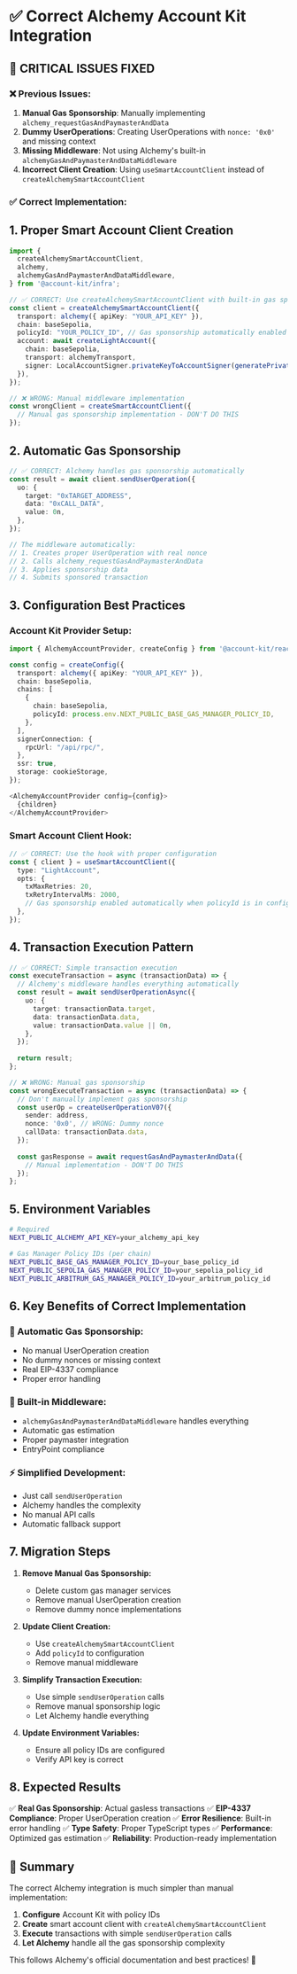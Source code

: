 # ✅ Correct Alchemy Account Kit Integration

## 🚨 **CRITICAL ISSUES FIXED**

### **❌ Previous Issues:**
1. **Manual Gas Sponsorship**: Manually implementing `alchemy_requestGasAndPaymasterAndData`
2. **Dummy UserOperations**: Creating UserOperations with `nonce: '0x0'` and missing context
3. **Missing Middleware**: Not using Alchemy's built-in `alchemyGasAndPaymasterAndDataMiddleware`
4. **Incorrect Client Creation**: Using `useSmartAccountClient` instead of `createAlchemySmartAccountClient`

### **✅ Correct Implementation:**

## **1. Proper Smart Account Client Creation**

```typescript
import {
  createAlchemySmartAccountClient,
  alchemy,
  alchemyGasAndPaymasterAndDataMiddleware,
} from '@account-kit/infra';

// ✅ CORRECT: Use createAlchemySmartAccountClient with built-in gas sponsorship
const client = createAlchemySmartAccountClient({
  transport: alchemy({ apiKey: "YOUR_API_KEY" }),
  chain: baseSepolia,
  policyId: "YOUR_POLICY_ID", // Gas sponsorship automatically enabled
  account: await createLightAccount({
    chain: baseSepolia,
    transport: alchemyTransport,
    signer: LocalAccountSigner.privateKeyToAccountSigner(generatePrivateKey()),
  }),
});

// ❌ WRONG: Manual middleware implementation
const wrongClient = createSmartAccountClient({
  // Manual gas sponsorship implementation - DON'T DO THIS
});
```

## **2. Automatic Gas Sponsorship**

```typescript
// ✅ CORRECT: Alchemy handles gas sponsorship automatically
const result = await client.sendUserOperation({
  uo: {
    target: "0xTARGET_ADDRESS",
    data: "0xCALL_DATA",
    value: 0n,
  },
});

// The middleware automatically:
// 1. Creates proper UserOperation with real nonce
// 2. Calls alchemy_requestGasAndPaymasterAndData
// 3. Applies sponsorship data
// 4. Submits sponsored transaction
```

## **3. Configuration Best Practices**

### **Account Kit Provider Setup:**
```typescript
import { AlchemyAccountProvider, createConfig } from '@account-kit/react';

const config = createConfig({
  transport: alchemy({ apiKey: "YOUR_API_KEY" }),
  chain: baseSepolia,
  chains: [
    {
      chain: baseSepolia,
      policyId: process.env.NEXT_PUBLIC_BASE_GAS_MANAGER_POLICY_ID,
    },
  ],
  signerConnection: {
    rpcUrl: "/api/rpc/",
  },
  ssr: true,
  storage: cookieStorage,
});

<AlchemyAccountProvider config={config}>
  {children}
</AlchemyAccountProvider>
```

### **Smart Account Client Hook:**
```typescript
// ✅ CORRECT: Use the hook with proper configuration
const { client } = useSmartAccountClient({
  type: "LightAccount",
  opts: {
    txMaxRetries: 20,
    txRetryIntervalMs: 2000,
    // Gas sponsorship enabled automatically when policyId is in config
  },
});
```

## **4. Transaction Execution Pattern**

```typescript
// ✅ CORRECT: Simple transaction execution
const executeTransaction = async (transactionData) => {
  // Alchemy's middleware handles everything automatically
  const result = await sendUserOperationAsync({
    uo: {
      target: transactionData.target,
      data: transactionData.data,
      value: transactionData.value || 0n,
    },
  });
  
  return result;
};

// ❌ WRONG: Manual gas sponsorship
const wrongExecuteTransaction = async (transactionData) => {
  // Don't manually implement gas sponsorship
  const userOp = createUserOperationV07({
    sender: address,
    nonce: '0x0', // WRONG: Dummy nonce
    callData: transactionData.data,
  });
  
  const gasResponse = await requestGasAndPaymasterAndData({
    // Manual implementation - DON'T DO THIS
  });
};
```

## **5. Environment Variables**

```bash
# Required
NEXT_PUBLIC_ALCHEMY_API_KEY=your_alchemy_api_key

# Gas Manager Policy IDs (per chain)
NEXT_PUBLIC_BASE_GAS_MANAGER_POLICY_ID=your_base_policy_id
NEXT_PUBLIC_SEPOLIA_GAS_MANAGER_POLICY_ID=your_sepolia_policy_id
NEXT_PUBLIC_ARBITRUM_GAS_MANAGER_POLICY_ID=your_arbitrum_policy_id
```

## **6. Key Benefits of Correct Implementation**

### **🎯 Automatic Gas Sponsorship:**
- No manual UserOperation creation
- No dummy nonces or missing context
- Real EIP-4337 compliance
- Proper error handling

### **🔧 Built-in Middleware:**
- `alchemyGasAndPaymasterAndDataMiddleware` handles everything
- Automatic gas estimation
- Proper paymaster integration
- EntryPoint compliance

### **⚡ Simplified Development:**
- Just call `sendUserOperation`
- Alchemy handles the complexity
- No manual API calls
- Automatic fallback support

## **7. Migration Steps**

1. **Remove Manual Gas Sponsorship:**
   - Delete custom gas manager services
   - Remove manual UserOperation creation
   - Remove dummy nonce implementations

2. **Update Client Creation:**
   - Use `createAlchemySmartAccountClient`
   - Add `policyId` to configuration
   - Remove manual middleware

3. **Simplify Transaction Execution:**
   - Use simple `sendUserOperation` calls
   - Remove manual sponsorship logic
   - Let Alchemy handle everything

4. **Update Environment Variables:**
   - Ensure all policy IDs are configured
   - Verify API key is correct

## **8. Expected Results**

✅ **Real Gas Sponsorship**: Actual gasless transactions
✅ **EIP-4337 Compliance**: Proper UserOperation creation
✅ **Error Resilience**: Built-in error handling
✅ **Type Safety**: Proper TypeScript types
✅ **Performance**: Optimized gas estimation
✅ **Reliability**: Production-ready implementation

## **🎉 Summary**

The correct Alchemy integration is much simpler than manual implementation:

1. **Configure** Account Kit with policy IDs
2. **Create** smart account client with `createAlchemySmartAccountClient`
3. **Execute** transactions with simple `sendUserOperation` calls
4. **Let Alchemy** handle all the gas sponsorship complexity

This follows Alchemy's official documentation and best practices! 🚀

